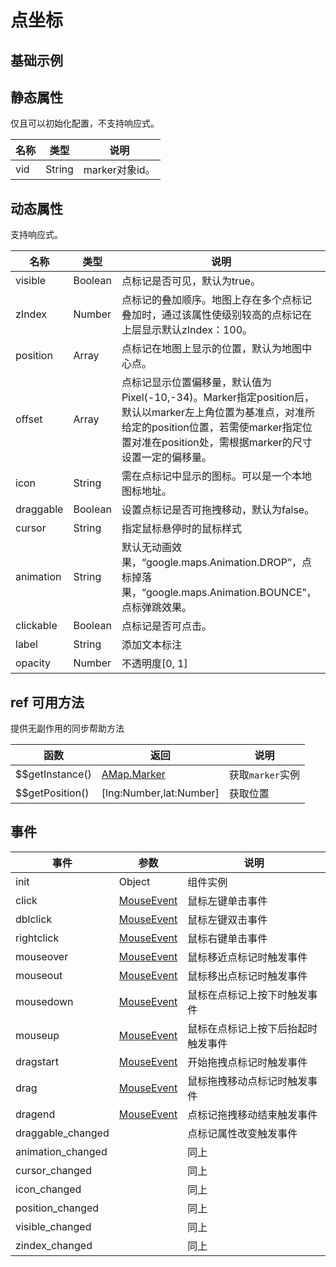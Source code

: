 # 点坐标

## 基础示例

<vuep template="#example"></vuep>

<script v-pre type="text/x-template" id="example">

  <template>
    <div class="map-page-container">
      <vue-map vid="mapDemo" :zoom="zoom" :center="center" class="map-demo">
        <vue-map-marker 
          v-for="(marker, index) in markers" 
          :position="marker.position" 
          :events="marker.events" 
          :visible="marker.visible" 
          :draggable="marker.draggable" 
          :vid="index"></vue-map-marker>
      </vue-map>
      <div class="toolbar">
        <button type="button" name="button" v-on:click="toggleVisible">toggle first marker</button>
        <button type="button" name="button" v-on:click="changePosition">change position</button>
        <button type="button" name="button" v-on:click="changeDraggle">change draggle</button>
        <button type="button" name="button" v-on:click="addMarker">add marker</button>
        <button type="button" name="button" v-on:click="removeMarker">remove marker</button>
      </div>
    </div>
  </template>

  <style>
    .map-demo {
      height: 300px;
    }
  </style>

  <script>
    module.exports = {
      name: 'map-page',
      data() {
        return {
          count: 1,
          zoom: 14,
          center: [121.5273285, 31.21515044],
          markers: [
            {
              position: [121.5273285, 31.21515044],
              events: {
                click: () => {
                  alert('click marker');
                }
              },
              visible: true,
              draggable: false
            }
          ]
        };
      },
      methods: {
        onClick() {
          this.count += 1;
        },
        changePosition() {
          let position = this.markers[0].position;
          this.markers[0].position = [position[0] + 0.002, position[1] - 0.002];
        },
        changeDraggle() {
          let draggable = this.markers[0].draggable;
          this.markers[0].draggable = !draggable;
        },
        toggleVisible() {
          let visableVar = this.markers[0].visible;
          this.markers[0].visible = !visableVar;
        },
        addMarker() {
          let marker = {
            position: [121.5273285 + (Math.random() - 0.5) * 0.02, 31.21515044 + (Math.random() - 0.5) * 0.02],
            visible: true,
            draggable: true
          };
          this.markers.push(marker);
        },
        removeMarker() {
          if (!this.markers.length) return;
          this.markers.splice(this.markers.length - 1, 1);
        }
      }
    };
  </script>

</script>


## 静态属性
仅且可以初始化配置，不支持响应式。

名称 | 类型 | 说明
---|---|---|
vid | String | marker对象id。

## 动态属性
支持响应式。

名称 | 类型 | 说明
---|---|---|
visible | Boolean | 点标记是否可见，默认为true。
zIndex | Number | 点标记的叠加顺序。地图上存在多个点标记叠加时，通过该属性使级别较高的点标记在上层显示默认zIndex：100。
position | Array | 点标记在地图上显示的位置，默认为地图中心点。
offset | Array | 点标记显示位置偏移量，默认值为Pixel(-10,-34)。Marker指定position后，默认以marker左上角位置为基准点，对准所给定的position位置，若需使marker指定位置对准在position处，需根据marker的尺寸设置一定的偏移量。
icon | String | 需在点标记中显示的图标。可以是一个本地图标地址。
draggable | Boolean | 设置点标记是否可拖拽移动，默认为false。
cursor | String | 指定鼠标悬停时的鼠标样式
animation | String | 默认无动画效果，“google.maps.Animation.DROP”，点标掉落果，“google.maps.Animation.BOUNCE”，点标弹跳效果。
clickable | Boolean | 点标记是否可点击。
label | String | 添加文本标注
opacity | Number | 不透明度[0, 1]

## ref 可用方法
提供无副作用的同步帮助方法

函数 | 返回 | 说明
---|---|---|
$$getInstance() | [AMap.Marker](http://lbs.amap.com/api/javascript-api/reference/overlay#Marker) | 获取`marker`实例
$$getPosition() | [lng:Number,lat:Number] | 获取位置

## 事件

事件 | 参数 | 说明
---|---|---|
init | Object | 组件实例
click | [MouseEvent](https://developers.google.cn/maps/documentation/javascript/reference/map#MouseEvent) | 鼠标左键单击事件
dblclick | [MouseEvent](https://developers.google.cn/maps/documentation/javascript/reference/map#MouseEvent) | 鼠标左键双击事件
rightclick | [MouseEvent](https://developers.google.cn/maps/documentation/javascript/reference/map#MouseEvent) | 鼠标右键单击事件
mouseover | [MouseEvent](https://developers.google.cn/maps/documentation/javascript/reference/map#MouseEvent) | 鼠标移近点标记时触发事件
mouseout | [MouseEvent](https://developers.google.cn/maps/documentation/javascript/reference/map#MouseEvent) | 鼠标移出点标记时触发事件
mousedown | [MouseEvent](https://developers.google.cn/maps/documentation/javascript/reference/map#MouseEvent) | 鼠标在点标记上按下时触发事件
mouseup | [MouseEvent](https://developers.google.cn/maps/documentation/javascript/reference/map#MouseEvent) | 鼠标在点标记上按下后抬起时触发事件
dragstart | [MouseEvent](https://developers.google.cn/maps/documentation/javascript/reference/map#MouseEvent) | 开始拖拽点标记时触发事件
drag | [MouseEvent](https://developers.google.cn/maps/documentation/javascript/reference/map#MouseEvent) | 鼠标拖拽移动点标记时触发事件
dragend | [MouseEvent](https://developers.google.cn/maps/documentation/javascript/reference/map#MouseEvent) | 点标记拖拽移动结束触发事件
draggable_changed | | 点标记属性改变触发事件
animation_changed | | 同上
cursor_changed | | 同上
icon_changed | | 同上
position_changed | | 同上
visible_changed | | 同上
zindex_changed | | 同上
